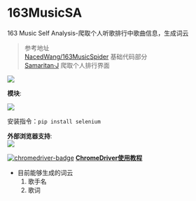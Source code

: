 # 163MusicSA
163 Music Self Analysis-爬取个人听歌排行中歌曲信息，生成词云  
>参考地址  
[NacedWang/163MusicSpider](https://github.com/NacedWang/163MusicSpider) 基础代码部分  
[Samaritan·J](https://blog.csdn.net/u010890916/article/details/106879465/) 爬取个人排行界面  

![][python]  

**模块**:  

![][selenium-badge]  

安装指令：`pip install selenium`  

**外部浏览器支持**:  
![][chrome]  

[![chromedriver-badge]][chromedriver-link] 
[**ChromeDriver使用教程**](https://blog.csdn.net/weixin_41990913/article/details/90936149)

+ 目前能够生成的词云
  1. 歌手名
  2. 歌词

[python]: https://img.shields.io/badge/python-3.7-blue?logo=python
[selenium-badge]: https://img.shields.io/badge/selenium-3.141.0-blue?logo=python
[chromedriver-badge]: https://img.shields.io/badge/ChromeDriver-86.0.4240.22-blue
[chromedriver-link]: http://npm.taobao.org/mirrors/chromedriver/86.0.4240.22/
[chrome]: https://img.shields.io/badge/Chrome-86.0.4240.75-blue
